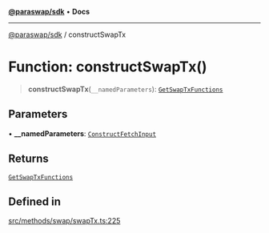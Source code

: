 [**@paraswap/sdk**](../README.md) • **Docs**

***

[@paraswap/sdk](../globals.md) / constructSwapTx

# Function: constructSwapTx()

> **constructSwapTx**(`__namedParameters`): [`GetSwapTxFunctions`](../type-aliases/GetSwapTxFunctions.md)

## Parameters

• **\_\_namedParameters**: [`ConstructFetchInput`](../interfaces/ConstructFetchInput.md)

## Returns

[`GetSwapTxFunctions`](../type-aliases/GetSwapTxFunctions.md)

## Defined in

[src/methods/swap/swapTx.ts:225](https://github.com/paraswap/paraswap-sdk/blob/master/src/methods/swap/swapTx.ts#L225)
